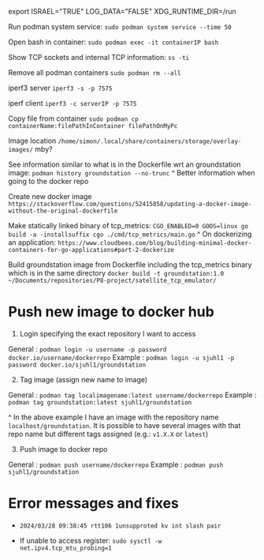 
export ISRAEL="TRUE" LOG_DATA="FALSE" XDG_RUNTIME_DIR=/run

Run podman system service: `sudo podman system service --time 50`

Open bash in container: `sudo podman exec -it containerIP bash`

Show TCP sockets and internal TCP information: `ss -ti`

Remove all podman containers `sudo podman rm --all`

iperf3 server `iperf3 -s -p 7575`

iperf client `iperf3 -c serverIP -p 7575`

Copy file from container `sudo podman cp containerName:filePathInContainer filePathOnMyPc`




Image location `/home/simon/.local/share/containers/storage/overlay-images/` mby?

See information similar to what is in the Dockerfile wrt an groundstation image: `podman history groundstation --no-trunc`
^ Better information when going to the docker repo

Create new docker image `https://stackoverflow.com/questions/52415858/updating-a-docker-image-without-the-original-dockerfile`

Make statically linked binary of tcp_metrics: `CGO_ENABLED=0 GOOS=linux go build -a -installsuffix cgo ./cmd/tcp_metrics/main.go`
^ On dockerizing an application: `https://www.cloudbees.com/blog/building-minimal-docker-containers-for-go-applications#part-2-dockerize`

Build groundstation image from Dockerfile including the tcp_metrics binary which is in the same directory `docker build -t groundstation:1.0 ~/Documents/repositories/P8-project/satellite_tcp_emulator/`

# Push new image to docker hub

1. Login specifying the exact repository I want to access

General : `podman login -u username -p password docker.io/username/dockerrepo`
Example : `podman login -u sjuhl1 -p password docker.io/sjuhl1/groundstation`

2. Tag image (assign new name to image)

General : `podman tag localimagename:latest username/dockerrepo`
Example : `podman tag groundstation:latest sjuhl1/groundstation`

^ In the above example I have an image with the repository name `localhost/groundstation`. It is possible to have several images with that repo name but different tags assigned (e.g.: `v1.X.X` or `latest`)

3. Push image to docker repo

General : `podman push username/dockerrepo`
Example : `podman push sjuhl1/groundstation`

# Error messages and fixes

* `2024/03/28 09:38:45 rtt106 1unsupproted kv int slash pair`

* If unable to access register: `sudo sysctl -w net.ipv4.tcp_mtu_probing=1` 

